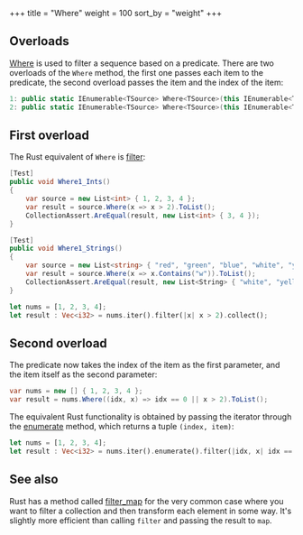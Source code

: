 +++
title = "Where"
weight = 100
sort_by = "weight"
+++

## Overloads

[Where](https://docs.microsoft.com/en-gb/dotnet/api/system.linq.enumerable.where?view=netframework-4.7.1#System_Linq_Enumerable_Where)
is used to filter a sequence based on a predicate. There are two overloads of the `Where` method,
the first one passes each item to the predicate, the second overload passes the item and the index
of the item:

```cs
1: public static IEnumerable<TSource> Where<TSource>(this IEnumerable<TSource> source, Func<TSource, bool> predicate);
2: public static IEnumerable<TSource> Where<TSource>(this IEnumerable<TSource> source, Func<TSource, int, bool> predicate);
```

## First overload

The Rust equivalent of `Where` is [filter](https://doc.rust-lang.org/std/iter/trait.Iterator.html#method.filter):

```cs
[Test]
public void Where1_Ints()
{
    var source = new List<int> { 1, 2, 3, 4 };
    var result = source.Where(x => x > 2).ToList();
    CollectionAssert.AreEqual(result, new List<int> { 3, 4 });
}

[Test]
public void Where1_Strings()
{
    var source = new List<string> { "red", "green", "blue", "white", "yellow" };
    var result = source.Where(x => x.Contains("w")).ToList();
    CollectionAssert.AreEqual(result, new List<String> { "white", "yellow" });
}
```

```rs
let nums = [1, 2, 3, 4];
let result : Vec<i32> = nums.iter().filter(|x| x > 2).collect();
```

## Second overload

The predicate now takes the index of the item as the first parameter, and the item itself as the
second parameter:

```cs
var nums = new [] { 1, 2, 3, 4 };
var result = nums.Where((idx, x) => idx == 0 || x > 2).ToList();
```

The equivalent Rust functionality is obtained by passing the iterator through the [enumerate]()
method, which returns a tuple `(index, item)`:

```rs
let nums = [1, 2, 3, 4];
let result : Vec<i32> = nums.iter().enumerate().filter(|idx, x| idx == 0 || x > 2).collect();
```

## See also

Rust has a method called
[filter_map](https://doc.rust-lang.org/std/iter/trait.Iterator.html#method.filter_map) for the very
common case where you want to filter a collection and then transform each element in some way. It's
slightly more efficient than calling `filter` and passing the result to `map`.


